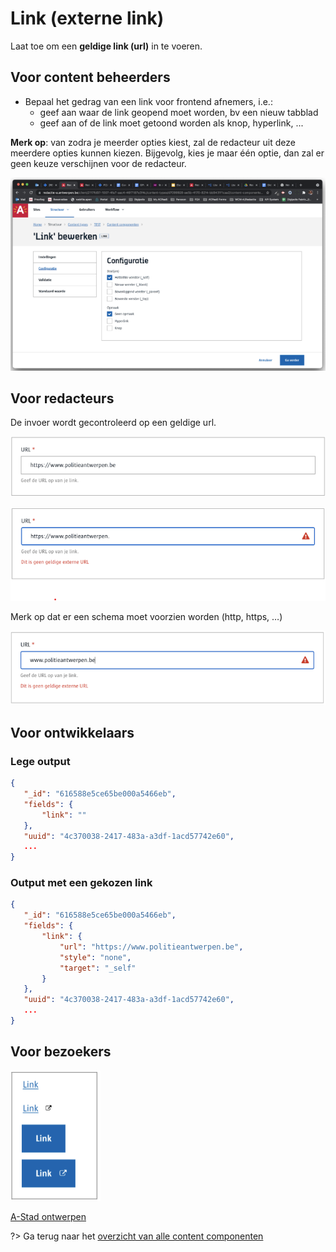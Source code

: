 # Link (externe link)

Laat toe om een **geldige link (url)** in te voeren.

## Voor content beheerders

* Bepaal het gedrag van een link voor frontend afnemers, i.e.:
  * geef aan waar de link geopend moet worden, bv een nieuw tabblad
  * geef aan of de link moet getoond worden als knop, hyperlink, ...

**Merk op**: van zodra je meerder opties kiest, zal de redacteur uit deze meerdere opties kunnen kiezen. Bijgevolg, kies je maar één optie, dan zal er geen keuze verschijnen voor de redacteur.

![link-config](../assets/link-config.png)

## Voor redacteurs

De invoer wordt gecontroleerd op een geldige url.

![link-redactie1](../assets/link-redactie1.png)

![link-redactie2](../assets/link-redactie2.png)

Merk op dat er een schema moet voorzien worden (http, https, …)

![link-redactie3](../assets/link-redactie3.png)

## Voor ontwikkelaars

### Lege output

```json
{
   "_id": "616588e5ce65be000a5466eb",
   "fields": {
       "link": ""
   },
   "uuid": "4c370038-2417-483a-a3df-1acd57742e60", 
   ...
}
```

### Output met een gekozen link

```json
{
   "_id": "616588e5ce65be000a5466eb",
   "fields": {
       "link": {
           "url": "https://www.politieantwerpen.be",
           "style": "none",
           "target": "_self"
       }
   },
   "uuid": "4c370038-2417-483a-a3df-1acd57742e60", 
   ...
}
```

## Voor bezoekers

![link-bezoeker](../assets/link-bezoeker.png)

[A-Stad ontwerpen](https://xd.adobe.com/view/2266b523-5427-400b-57f1-d24fad05f06c-5457/screen/3fbce778-d33c-42b3-9bce-304b83118fdf/)

?> Ga terug naar het [overzicht van alle content componenten](/redactie/content/inrichten-cc-standaard.md)

